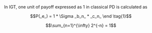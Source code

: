 In IGT, one unit of payoff expressed as 1 in classical PD is calculated as  

$$P(_e_) = 1 * \Sigma _b_n_ * _c_n_ \end \tag{1}$$


$$\sum_{n=1}^{\infty} 2^{-n} = 1$$
